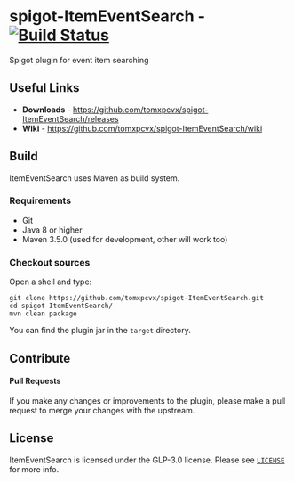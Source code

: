 # spigot-ItemEventSearch - [![Build Status](https://travis-ci.org/tomxpcvx/spigot-ItemEventSearch.svg?branch=master)](https://travis-ci.org/tomxpcvx/spigot-ItemEventSearch)

Spigot plugin for event item searching

## Useful Links
* **Downloads** - <https://github.com/tomxpcvx/spigot-ItemEventSearch/releases>
* **Wiki** - <https://github.com/tomxpcvx/spigot-ItemEventSearch/wiki>

## Build
ItemEventSearch uses Maven as build system.

### Requirements
* Git
* Java 8 or higher
* Maven 3.5.0 (used for development, other will work too)

### Checkout sources
Open a shell and type:
```
git clone https://github.com/tomxpcvx/spigot-ItemEventSearch.git
cd spigot-ItemEventSearch/
mvn clean package
```
You can find the plugin jar in the `target` directory.

## Contribute
#### Pull Requests
If you make any changes or improvements to the plugin, please make a pull request to merge your changes with the upstream.

## License
ItemEventSearch is licensed under the GLP-3.0 license. Please see [`LICENSE`](https://github.com/tomxpcvx/spigot-ItemEventSearch/blob/master/LICENSE) for more info.
